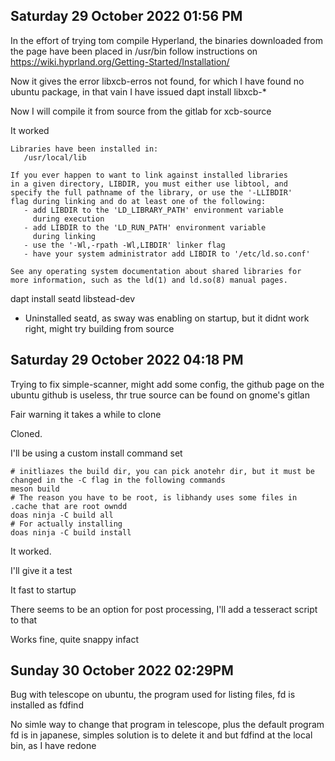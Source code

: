 ## Saturday 29 October 2022 01:56 PM

In the effort of trying tom compile Hyperland, the binaries downloaded from the page have been placed in /usr/bin follow instructions on https://wiki.hyprland.org/Getting-Started/Installation/



Now it gives the error libxcb-erros not found, for which I have found no ubuntu package, in that vain I have issued dapt install libxcb-*

Now I will compile it from source from the gitlab for xcb-source


It worked


```
Libraries have been installed in:
   /usr/local/lib

If you ever happen to want to link against installed libraries
in a given directory, LIBDIR, you must either use libtool, and
specify the full pathname of the library, or use the '-LLIBDIR'
flag during linking and do at least one of the following:
   - add LIBDIR to the 'LD_LIBRARY_PATH' environment variable
     during execution
   - add LIBDIR to the 'LD_RUN_PATH' environment variable
     during linking
   - use the '-Wl,-rpath -Wl,LIBDIR' linker flag
   - have your system administrator add LIBDIR to '/etc/ld.so.conf'

See any operating system documentation about shared libraries for
more information, such as the ld(1) and ld.so(8) manual pages.
```

dapt install seatd libstead-dev

+ Uninstalled seatd, as sway was enabling on startup, but it didnt work right, might try building from source


## Saturday 29 October 2022 04:18 PM

Trying to fix simple-scanner, might add some config, the github page on the ubuntu github is useless, thr true source can be found on gnome's gitlan

Fair warning it takes a while to clone

Cloned.

I'll be using a custom install command set


```
# initliazes the build dir, you can pick anotehr dir, but it must be changed in the -C flag in the following commands
meson build
# The reason you have to be root, is libhandy uses some files in .cache that are root owndd
doas ninja -C build all
# For actually installing
doas ninja -C build install
```

It worked.

I'll give it a test

It fast to startup

There seems to be an option for post processing, I'll add a tesseract script to that


Works fine, quite snappy infact

## Sunday 30 October 2022 02:29PM


Bug with telescope on ubuntu, the program used for listing files, fd is installed as fdfind

No simle way to change that program in telescope, plus the default program fd is in japanese, simples solution is to delete it and but fdfind at the local bin, as I have redone
